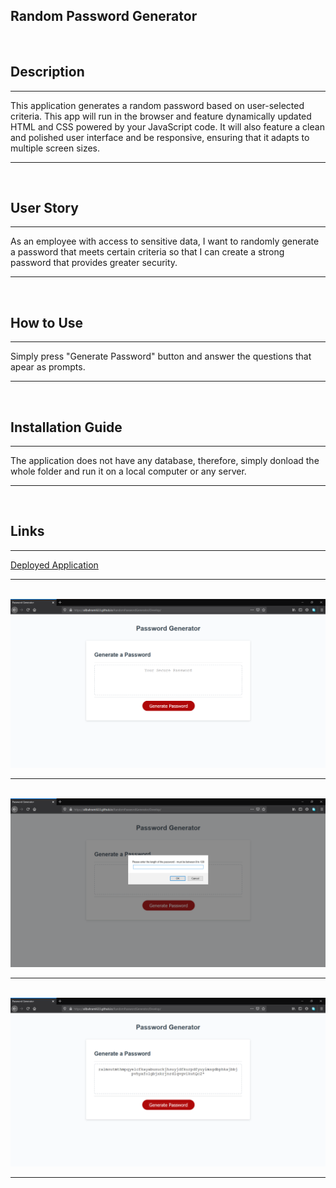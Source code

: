 ## Random Password Generator
<br>


## Description
<hr/>
    <p>
        This application generates a random password based on user-selected criteria. This app will run in the browser and feature dynamically updated HTML and CSS powered by your JavaScript code. It will also feature a clean and polished user interface and be responsive, ensuring that it adapts to multiple screen sizes.
    </p>
<hr/>
<br>


## User Story
<hr/>
    <p>
        As an employee with access to sensitive data, I want to randomly generate a password that meets certain criteria
        so that I can create a strong password that provides greater security.
    </p>
<hr/>
<br>


## How to Use
<hr/>
    <p>
        Simply press "Generate Password" button and answer the questions that apear as prompts.
    </p>
<hr/>
<br>


## Installation Guide
<hr/>
    <p>
        The application does not have any database, therefore, simply donload the whole folder and run it on a local computer or any server.
    </p>
<hr/>
<br>


## Links

<hr/>
    <p>
        <a href="https://alibahrami633.github.io/RandomPasswordGenerator/Develop/" target="_blank">Deployed Application </a>
    </p>
<hr/>
<br>


<img src="https://github.com/alibahrami633/RandomPasswordGenerator/blob/master/Assets/screenshot01.png" alt="deployed application image" />

<hr />
<br>

<img src="https://github.com/alibahrami633/RandomPasswordGenerator/blob/master/Assets/screenshot02.png" alt="deployed application image" />

<hr />
<br>

<img src="https://github.com/alibahrami633/RandomPasswordGenerator/blob/master/Assets/screenshot03.png" alt="deployed application image" />

<hr />
